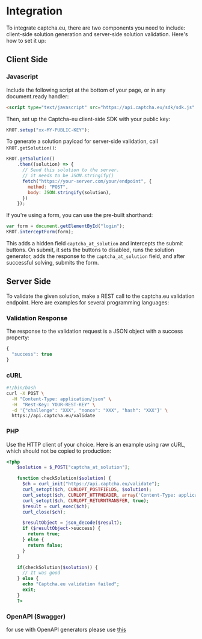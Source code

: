# Integration

To integrate captcha.eu, there are two components you need to include: client-side solution generation and server-side solution validation. Here's how to set it up:



## Client Side


### Javascript
Include the following script at the bottom of your page, or in any document.ready handler:



```html
<script type="text/javascript" src="https://api.captcha.eu/sdk/sdk.js" defer></script>
```

Then, set up the Captcha-eu client-side SDK with your public key:



```js
KROT.setup("xx-MY-PUBLIC-KEY");
```


To generate a solution payload for server-side validation, call `KROT.getSolution()`:




```javascript
KROT.getSolution()
    .then((solution) => {
      // Send this solution to the server.
      // it needs to be JSON.stringify() 
      fetch("https://your-server.com/your/endpoint", {
        method: "POST",
        body: JSON.stringify(solution),
      })
    });
```

If you're using a form, you can use the pre-built shorthand:



```javascript
var form = document.getElementById("login");
KROT.interceptForm(form);
```

This adds a hidden field `captcha_at_solution` and intercepts the submit buttons. On submit, it sets the buttons to disabled, runs the solution generator, adds the response to the `captcha_at_solution` field, and after successful solving, submits the form.



## Server Side

To validate the given solution, make a REST call to the captcha.eu validation endpoint. Here are examples for several programming languages:


### Validation Response

The response to the validation request is a JSON object with a success property:



```javascript 
{
  "success": true
}
```

### cURL 

```sh
#!/bin/bash
curl -X POST \
  -H "Content-Type: application/json" \
  -H  "Rest-Key: YOUR-REST-KEY" \
  -d '{"challenge": "XXX", "nonce": "XXX", "hash": "XXX"}' \
  https://api.captcha.eu/validate
```


### PHP
Use the HTTP client of your choice. Here is an example using raw cURL, which should not be copied to production:

```php
<?php
    $solution = $_POST["captcha_at_solution"];

    function checkSolution($solution) {
      $ch = curl_init("https://api.captcha.eu/validate");
      curl_setopt($ch, CURLOPT_POSTFIELDS, $solution);
      curl_setopt($ch, CURLOPT_HTTPHEADER, array('Content-Type: application/json', 'Rest-Key: YOUR-REST-KEY'));
      curl_setopt($ch, CURLOPT_RETURNTRANSFER, true);
      $result = curl_exec($ch);
      curl_close($ch);

      $resultObject = json_decode($result);
      if ($resultObject->success) {
        return true;
      } else {
        return false;
      }
    }

    if(checkSolution($solution)) {
      // It was good
    } else {
      echo "Captcha.eu validation failed";
      exit;
    }
    ?>
```

### OpenAPI (Swagger)

for use with OpenAPI generators please use [this](https://raw.githubusercontent.com/krot-at/docs/master/openapi.yml)
